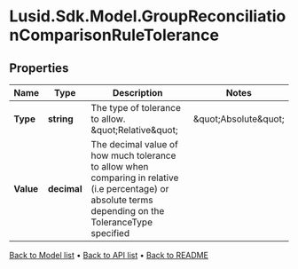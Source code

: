 # Lusid.Sdk.Model.GroupReconciliationComparisonRuleTolerance

## Properties

Name | Type | Description | Notes
------------ | ------------- | ------------- | -------------
**Type** | **string** | The type of tolerance to allow. \&quot;Relative\&quot; | \&quot;Absolute\&quot; | 
**Value** | **decimal** | The decimal value of how much tolerance to allow when comparing in relative (i.e percentage) or absolute terms depending on the ToleranceType specified | 

[Back to Model list](../README.md#documentation-for-models) &#8226; [Back to API list](../README.md#documentation-for-api-endpoints) &#8226; [Back to README](../README.md)


